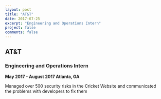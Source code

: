```yaml
---
layout: post
title: "AT&T"
date: 2017-07-25
excerpt: "Engineering and Operations Intern"
project: false
comments: false
---
```


## AT&T ##
### Engineering and Operations Intern ###

****May 2017 - August 2017 Atlanta, GA****

Managed over 500 security risks in the Cricket Website and communicated the problems with developers to fix them
